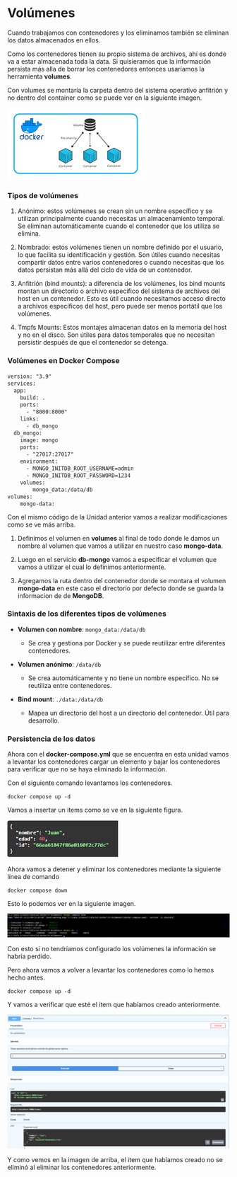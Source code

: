 # Volúmenes

Cuando trabajamos con contenedores y los eliminamos también se eliminan los datos almacenados en ellos. 

Como los contenedores tienen su propio sistema de archivos, ahí es donde va a estar almacenada toda la data. Si quisieramos que la información persista más alla de borrar los contenedores entonces usaríamos la herramienta **volumes**.
 
Con volumes se montaría la carpeta dentro del sistema operativo anfitrión y no dentro del container como se puede ver en la siguiente imagen.

![docker volumes](/img/docker%20volumes.png)
 
### Tipos de volúmenes

1. Anónimo: estos volúmenes se crean sin un nombre específico y se utilizan principalmente cuando necesitas un almacenamiento temporal. Se eliminan automáticamente cuando el contenedor que los utiliza se elimina.

2. Nombrado: estos volúmenes tienen un nombre definido por el usuario, lo que facilita su identificación y gestión. Son útiles cuando necesitas compartir datos entre varios contenedores o cuando necesitas que los datos persistan más allá del ciclo de vida de un contenedor.

3. Anfitrión (bind mounts): a diferencia de los volúmenes, los bind mounts montan un directorio o archivo específico del sistema de archivos del host en un contenedor. Esto es útil cuando necesitamos acceso directo a archivos específicos del host, pero puede ser menos portátil que los volúmenes.

4. Tmpfs Mounts: Estos montajes almacenan datos en la memoria del host y no en el disco. Son útiles para datos temporales que no necesitan persistir después de que el contenedor se detenga.


### Volúmenes en Docker Compose
```
version: "3.9"
services:
  app:
    build: .
    ports:
      - "8000:8000"
    links:
      - db_mongo
  db_mongo:
    image: mongo
    ports:
      - "27017:27017"
    environment:
      - MONGO_INITDB_ROOT_USERNAME=admin
      - MONGO_INITDB_ROOT_PASSWORD=1234
    volumes:
        mongo_data:/data/db
volumes:
    mongo-data:
```

Con el mismo código de la Unidad anterior vamos a realizar modificaciones como se ve más arriba.

1. Definimos el volumen en **volumes** al final de todo donde le damos un nombre al volumen que vamos a utilizar en nuestro caso **mongo-data**.

2. Luego en el servicio **db-mongo** vamos a especificar el volumen que vamos a utilizar el cual lo definimos anteriormente.

3. Agregamos la ruta dentro del contenedor donde se montara el volumen **mongo-data** en este caso el directorio por defecto donde se guarda la informacion de de **MongoDB**.

### Sintaxis de los diferentes tipos de volúmenes

- **Volumen con nombre**: `mongo_data:/data/db`
  - Se crea y gestiona por Docker y se puede reutilizar entre diferentes contenedores.

- **Volumen anónimo**: `/data/db`
  - Se crea automáticamente y no tiene un nombre específico. No se reutiliza entre contenedores.

- **Bind mount**: `./data:/data/db`
  - Mapea un directorio del host a un directorio del contenedor. Útil para desarrollo.

### Persistencia de los datos

Ahora con el **docker-compose.yml** que se encuentra en esta unidad vamos a levantar los contenedores cargar un elemento y bajar los contenedores para verificar que no se haya eliminado la información.

Con el siguiente comando levantamos los contenedores.

```
docker compose up -d
```

Vamos a insertar un items como se ve en la siguiente figura.

![volumen insertar item](/img/volumen%20item%20creado.png)

Ahora vamos a detener y eliminar los contenedores mediante la siguiente línea de comando

```
docker compose down
```
Esto lo podemos ver en la siguiente imagen.

![volumenes items](/img/volumenes%20docker%20compose%20down.png)

Con esto si no tendríamos configurado los volúmenes la información se habría perdido. 

Pero ahora vamos a volver a levantar los contenedores como lo hemos hecho antes.

```
docker compose up -d
```

Y vamos a verificar que esté el item que habíamos creado anteriormente.

![volumenes post bajada](/img/volumenes%20post%20bajada.png)

Y como vemos en la imagen de arriba, el item que habíamos creado no se eliminó al eliminar los contenedores anteriormente.
